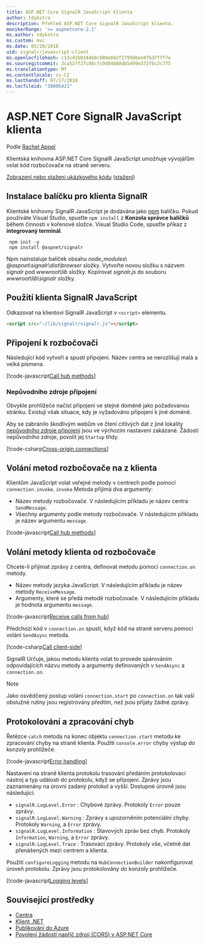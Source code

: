 ```yaml
---
title: ASP.NET Core SignalR JavaScript klienta
author: tdykstra
description: Přehled ASP.NET Core SignalR JavaScript klienta.
monikerRange: '>= aspnetcore-2.1'
ms.author: tdykstra
ms.custom: mvc
ms.date: 05/29/2018
uid: signalr/javascript-client
ms.openlocfilehash: c13c41b0344b0c880e842f2799d6ee97bd7fff7e
ms.sourcegitcommit: 3ca527f27c88cfc9d04688db5499e372fbc2c775
ms.translationtype: MT
ms.contentlocale: cs-CZ
ms.lasthandoff: 07/17/2018
ms.locfileid: "39095421"
---
```

# <a name="aspnet-core-signalr-javascript-client"></a>ASP.NET Core SignalR JavaScript klienta

Podle [Rachel Appel](http://twitter.com/rachelappel)

Klientská knihovna ASP.NET Core SignalR JavaScript umožňuje vývojářům volat kód rozbočovače na straně serveru.

[Zobrazení nebo stažení ukázkového kódu](https://github.com/aspnet/Docs/tree/live/aspnetcore/signalr/javascript-client/sample) ([stažení](xref:tutorials/index#how-to-download-a-sample))

## <a name="install-the-signalr-client-package"></a>Instalace balíčku pro klienta SignalR

Klientské knihovny SignalR JavaScript je dodávána jako [npm](https://www.npmjs.com/) balíčku. Pokud používáte Visual Studio, spusťte `npm install` z **Konzola správce balíčků** během činnosti v kořenové složce. Visual Studio Code, spusťte příkaz z **integrovaný terminál**.

  ```console
   npm init -y
   npm install @aspnet/signalr
  ```

Npm nainstaluje balíček obsahu *node_modules\\ @aspnet\signalr\dist\browser*  složky. Vytvořte novou složku s názvem *signalr* pod *wwwroot\\lib* složky. Kopírovat *signalr.js* do souboru *wwwroot\lib\signalr* složky.

## <a name="use-the-signalr-javascript-client"></a>Použití klienta SignalR JavaScript

Odkazovat na klientovi SignalR JavaScript v `<script>` elementu.

```html
<script src="~/lib/signalr/signalr.js"></script>
```

## <a name="connect-to-a-hub"></a>Připojení k rozbočovači

Následující kód vytvoří a spustí připojení. Název centra se nerozlišují malá a velká písmena.

[!code-javascript[Call hub methods](javascript-client/sample/wwwroot/js/chat.js?range=9-12,28)]

### <a name="cross-origin-connections"></a>Nepůvodního zdroje připojení

Obvykle prohlížeče načíst připojení ve stejné doméně jako požadovanou stránku. Existují však situace, kdy je vyžadováno připojení k jiné doméně.

Aby se zabránilo škodlivým webům ve čtení citlivých dat z jiné lokality [nepůvodního zdroje připojení](xref:security/cors) jsou ve výchozím nastavení zakázané. Žádosti nepůvodního zdroje, povolit jej `Startup` třídy.

[!code-csharp[Cross-origin connections](javascript-client/sample/Startup.cs?highlight=29-35,56)]

## <a name="call-hub-methods-from-client"></a>Volání metod rozbočovače na z klienta

Klientům JavaScript volat veřejné metody v centrech podle pomocí `connection.invoke`. `invoke` Metoda přijímá dva argumenty:

* Název metody rozbočovače. V následujícím příkladu je název centra `SendMessage`.
* Všechny argumenty podle metody rozbočovače. V následujícím příkladu je název argumentu `message`.

[!code-javascript[Call hub methods](javascript-client/sample/wwwroot/js/chat.js?range=24)]

## <a name="call-client-methods-from-hub"></a>Volání metody klienta od rozbočovače

Chcete-li přijímat zprávy z centra, definovat metodu pomocí `connection.on` metody.

* Název metody jazyka JavaScript. V následujícím příkladu je název metody `ReceiveMessage`.
* Argumenty, které se předá metodě rozbočovače. V následujícím příkladu je hodnota argumentu `message`.

[!code-javascript[Receive calls from hub](javascript-client/sample/wwwroot/js/chat.js?range=14-19)]

Předchozí kód v `connection.on` spustí, když kód na straně serveru pomocí volání `SendAsync` metoda.

[!code-csharp[Call client-side](javascript-client/sample/hubs/chathub.cs?range=8-11)]

SignalR Určuje, jakou metodu klienta volat to provede spárováním odpovídajících názvu metody a argumenty definovaných v `SendAsync` a `connection.on`.

> [!NOTE]
> Jako osvědčený postup volání `connection.start` po `connection.on` tak vaší obslužné rutiny jsou registrovány předtím, než jsou přijaty žádné zprávy.

## <a name="error-handling-and-logging"></a>Protokolování a zpracování chyb

Řetězce `catch` metoda na konec objektu `connection.start` metodu ke zpracování chyby na straně klienta. Použití `console.error` chyby výstup do konzoly prohlížeče.

[!code-javascript[Error handling](javascript-client/sample/wwwroot/js/chat.js?range=28)]

Nastavení na straně klienta protokolu trasování předáním protokolovací nástroj a typ události do protokolu, když se připojení. Zprávy jsou zaznamenány na úrovni zadaný protokol a vyšší. Dostupné úrovně jsou následující:

* `signalR.LogLevel.Error` : Chybové zprávy. Protokoly `Error` pouze zprávy.
* `signalR.LogLevel.Warning` : Zprávy s upozorněním potenciální chyby. Protokoly `Warning`, a `Error` zprávy.
* `signalR.LogLevel.Information` : Stavových zpráv bez chyb. Protokoly `Information`, `Warning`, a `Error` zprávy.
* `signalR.LogLevel.Trace` : Trasovací zprávy. Protokoly vše, včetně dat přenášených mezi centrem a klienta.

Použití `configureLogging` metodu na `HubConnectionBuilder` nakonfigurovat úroveň protokolu. Zprávy jsou protokolovány do konzoly prohlížeče.

[!code-javascript[Logging levels](javascript-client/sample/wwwroot/js/chat.js?range=9-12)]

## <a name="related-resources"></a>Související prostředky

* [Centra](xref:signalr/hubs)
* [Klient .NET](xref:signalr/dotnet-client)
* [Publikování do Azure](xref:signalr/publish-to-azure-web-app)
* [Povolení žádostí napříč zdroji (CORS) v ASP.NET Core](xref:security/cors)
